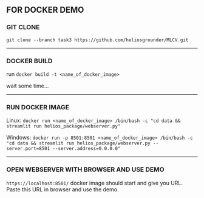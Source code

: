 ## FOR DOCKER DEMO

### GIT CLONE

`git clone --branch task3 https://github.com/heliosgrounder/MLCV.git`

---

### DOCKER BUILD

run `docker build -t <name_of_docker_image>`

wait some time...

---

### RUN DOCKER IMAGE

Linux: `docker run <name_of_docker_image> /bin/bash -c "cd data && streamlit run helios_package/webserver.py"`

Windows: `docker run -p 8501:8501 <name_of_docker_image> /bin/bash -c "cd data && streamlit run helios_package/webserver.py --server.port=8501 --server.address=0.0.0.0"`

---

### OPEN WEBSERVER WITH BROWSER AND USE DEMO

`https://localhost:8501/`
docker image should start and give you URL. Paste this URL in browser and use the demo.